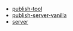 * [publish-tool](https://github.com/guohuijuan1/server)
* [publish-server-vanilla](https://github.com/guohuijuan1/publish-server-vanilla)
* [server](https://github.com/guohuijuan1/publish-tool)